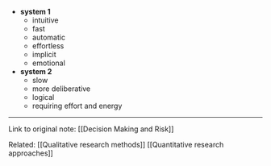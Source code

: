 
- **system 1**
	- intuitive
	- fast
	- automatic
	- effortless
	- implicit
	- emotional
- **system 2**
	- slow
	- more deliberative
	- logical
	- requiring effort and energy

---
Link to original note:
[[Decision Making and Risk]]

Related:
[[Qualitative research methods]]
[[Quantitative research approaches]]